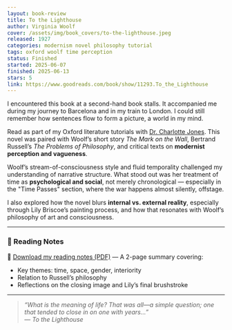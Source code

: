 ```yaml
---
layout: book-review
title: To the Lighthouse
author: Virginia Woolf
cover: /assets/img/book_covers/to-the-lighthouse.jpeg
released: 1927
categories: modernism novel philosophy tutorial
tags: oxford woolf time perception
status: Finished
started: 2025-06-07
finished: 2025-06-13
stars: 5
link: https://www.goodreads.com/book/show/11293.To_the_Lighthouse
---
```


I encountered this book at a second-hand book stalls. It accompanied me during my journey to Barcelona and in my train to London. I could still remember how sentences flow to form a picture, a world in my mind.

Read as part of my Oxford literature tutorials with [Dr. Charlotte Jones](https://www.english.ox.ac.uk/people/dr-charlotte-jones). This novel was paired with Woolf’s short story *The Mark on the Wall*, Bertrand Russell’s *The Problems of Philosophy*, and critical texts on **modernist perception and vagueness**.

Woolf’s stream-of-consciousness style and fluid temporality challenged my understanding of narrative structure. What stood out was her treatment of time as **psychological and social**, not merely chronological — especially in the "Time Passes" section, where the war happens almost silently, offstage.

I also explored how the novel blurs **internal vs. external reality**, especially through Lily Briscoe’s painting process, and how that resonates with Woolf’s philosophy of art and consciousness.

---

### 📄 Reading Notes

📝 [Download my reading notes (PDF)](/assets/pdfs/to-the-lighthouse-notes.pdf) — A 2-page summary covering:

- Key themes: time, space, gender, interiority  
- Relation to Russell’s philosophy  
- Reflections on the closing image and Lily’s final brushstroke

---

> *“What is the meaning of life? That was all—a simple question; one that tended to close in on one with years...”*  
> — *To the Lighthouse*
